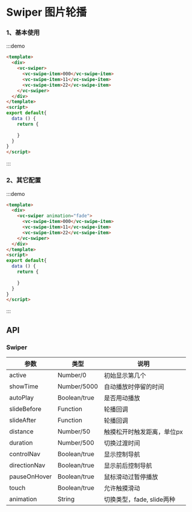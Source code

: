 <!-- Created by 337547038 on $. -->
# Swiper 图片轮播

### 1、基本使用
:::demo 
```html
<template>
  <div>
    <vc-swiper>
      <vc-swipe-item>000</vc-swipe-item>
      <vc-swipe-item>11</vc-swipe-item>
      <vc-swipe-item>22</vc-swipe-item>
    </vc-swiper>
  </div>
</template>
<script>
export default{
  data () {
    return {
      
    }
  }
}
</script>
```
:::

### 2、其它配置
:::demo 
```html
<template>
  <div>
    <vc-swiper animation="fade">
      <vc-swipe-item>000</vc-swipe-item>
      <vc-swipe-item>11</vc-swipe-item>
      <vc-swipe-item>22</vc-swipe-item>
    </vc-swiper>
  </div>
</template>
<script>
export default{
  data () {
    return {
      
    }
  }
}
</script>
```
:::

## API
### Swiper
|参数|类型|说明|
|-|-|-|
|active         | Number/0       |初始显示第几个|
|showTime       | Number/5000    |自动播放时停留的时间|
|autoPlay       | Boolean/true   |是否用动播放|
|slideBefore    | Function       |轮播回调|
|slideAfter     | Function       |轮播回调|
|distance       | Number/50      |触摸松开时触发距离，单位px|
|duration       | Number/500     |切换过渡时间|
|controlNav     | Boolean/true   |显示控制导航|
|directionNav   | Boolean/true   |显示前后控制导航|
|pauseOnHover   | Boolean/true   |鼠标滑动过暂停播放|
|touch          | Boolean/true   |允许触摸滑动|
|animation      | String         |切换类型，fade, slide两种|
